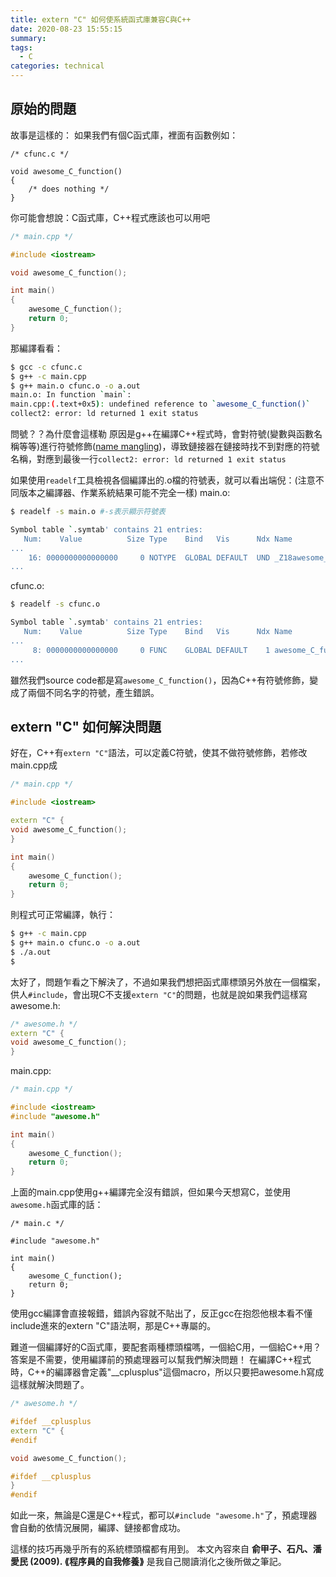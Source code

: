 ```yaml
---
title: extern "C" 如何使系統函式庫兼容C與C++
date: 2020-08-23 15:55:15
summary:
tags:
  - C
categories: technical
---
```


## 原始的問題
故事是這樣的：
如果我們有個C函式庫，裡面有函數例如：
```clike
/* cfunc.c */
 
void awesome_C_function()
{
    /* does nothing */
}
```
你可能會想說：C函式庫，C++程式應該也可以用吧
```cpp
/* main.cpp */

#include <iostream>

void awesome_C_function();

int main()
{
    awesome_C_function();
    return 0;
}
```
那編譯看看：
```bash
$ gcc -c cfunc.c
$ g++ -c main.cpp
$ g++ main.o cfunc.o -o a.out
main.o: In function `main`:
main.cpp:(.text+0x5): undefined reference to `awesome_C_function()`
collect2: error: ld returned 1 exit status
```
問號？？為什麼會這樣勒
原因是g\++在編譯C++程式時，會對符號(變數與函數名稱等等)進行符號修飾([name mangling](https://en.wikipedia.org/wiki/Name_mangling))，導致鏈接器在鏈接時找不到對應的符號名稱，對應到最後一行`collect2: error: ld returned 1 exit status`

如果使用`readelf`工具檢視各個編譯出的.o檔的符號表，就可以看出端倪：(注意不同版本之編譯器、作業系統結果可能不完全一樣)
main.o:
```bash
$ readelf -s main.o #-s表示顯示符號表

Symbol table `.symtab' contains 21 entries:
   Num:    Value          Size Type    Bind   Vis      Ndx Name
...
    16: 0000000000000000     0 NOTYPE  GLOBAL DEFAULT  UND _Z18awesome_C_functionv
...
```
cfunc.o:
```bash
$ readelf -s cfunc.o

Symbol table `.symtab' contains 21 entries:
   Num:    Value          Size Type    Bind   Vis      Ndx Name
...
     8: 0000000000000000     0 FUNC    GLOBAL DEFAULT    1 awesome_C_function
...
```
雖然我們source code都是寫`awesome_C_function()`，因為C++有符號修飾，變成了兩個不同名字的符號，產生錯誤。

## extern "C" 如何解決問題
好在，C++有`extern "C"`語法，可以定義C符號，使其不做符號修飾，若修改main.cpp成
```cpp
/* main.cpp */

#include <iostream>

extern "C" {
void awesome_C_function();
}

int main()
{
    awesome_C_function();
    return 0;
}
```
則程式可正常編譯，執行：
```bash
$ g++ -c main.cpp
$ g++ main.o cfunc.o -o a.out
$ ./a.out
$
```
太好了，問題乍看之下解決了，不過如果我們想把函式庫標頭另外放在一個檔案，供人`#include`，會出現C不支援`extern "C"`的問題，也就是說如果我們這樣寫awesome.h:
```cpp
/* awesome.h */
extern "C" {
void awesome_C_function();
}
```
main.cpp:
```cpp
/* main.cpp */

#include <iostream>
#include "awesome.h"

int main()
{
    awesome_C_function();
    return 0;
}
```
上面的main.cpp使用g++編譯完全沒有錯誤，但如果今天想寫C，並使用`awesome.h`函式庫的話：
```clike
/* main.c */

#include "awesome.h"

int main()
{
    awesome_C_function();
    return 0;
}
```
使用gcc編譯會直接報錯，錯誤內容就不貼出了，反正gcc在抱怨他根本看不懂include進來的extern "C"語法啊，那是C++專屬的。

難道一個編譯好的C函式庫，要配套兩種標頭檔嗎，一個給C用，一個給C\++用？
答案是不需要，使用編譯前的預處理器可以幫我們解決問題！
在編譯C\++程式時，C++的編譯器會定義"__cplusplus"這個macro，所以只要把awesome.h寫成這樣就解決問題了。
```cpp
/* awesome.h */

#ifdef __cplusplus
extern "C" {
#endif

void awesome_C_function();

#ifdef __cplusplus
}
#endif
```

如此一來，無論是C還是C++程式，都可以`#include "awesome.h"`了，預處理器會自動的依情況展開，編譯、鏈接都會成功。

這樣的技巧再幾乎所有的系統標頭檔都有用到。
本文內容來自
**俞甲子、石凡、潘愛民 (2009). ⟪程序員的自我修養⟫**
是我自己閱讀消化之後所做之筆記。
